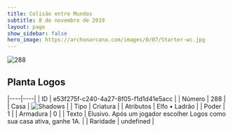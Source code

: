 ```yaml
---
title: Colisão entre Mundos
subtitle: 8 de novembro de 2019
layout: page
show_sidebar: false
hero_image: https://archonarcana.com/images/0/07/Starter-wc.jpg
---
```


![288](https://cdn.keyforgegame.com/media/card_front/pt/452_288_R6HVW82GCJHF_pt.png)

## Planta Logos

|----|----|
| ID | e53f275f-c240-4a27-8f05-f1d1d41e5acc |
| Número | 288 |
| Casa | ![Shadows](https://archonarcana.com/images/thumb/e/ee/Shadows.png/22px-Shadows.png "Sombras") |
| Tipo | Criatura |
| Atributos | Elfo • Ladrão |
| Poder | 1 |
| Armadura | 0 |
| Texto | Elusivo. Após um jogador escolher Logos como sua casa ativa, ganhe 1A. |
| Raridade | undefined |
